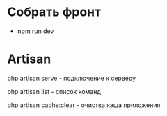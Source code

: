 
# Собрать фронт
- npm run dev

# Artisan
php artisan serve - подключение к серверу

php artisan list - список команд

php artisan cache:clear   - очистка кэша приложения
